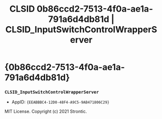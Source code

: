 ﻿---
title: "CLSID 0b86ccd2-7513-4f0a-ae1a-791a6d4db81d | CLSID_InputSwitchControlWrapperServer"
excerpt: What is COM-Object CLSID 0b86ccd2-7513-4f0a-ae1a-791a6d4db81d?
---

# {0b86ccd2-7513-4f0a-ae1a-791a6d4db81d}

### `CLSID_InputSwitchControlWrapperServer`
* AppID: `{EEABBBC4-12D0-48F4-A9C5-9AB471806C29}`

MIT License. Copyright (c) 2021 Strontic.


